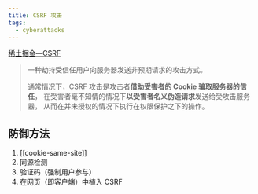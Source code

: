 ```yaml
---
title: CSRF 攻击
tags:
  - cyberattacks
---
```


[稀土掘金—CSRF](https://juejin.cn/post/6844904004288249870)

> 一种劫持受信任用户向服务器发送非预期请求的攻击方式。
>
> 通常情况下，CSRF 攻击是攻击者**借助受害者的 Cookie 骗取服务器的信任**，
> 在受害者毫不知情的情况下**以受害者名义伪造请求**发送给受攻击服务器，
> 从而在并未授权的情况下执行在权限保护之下的操作。

## 防御方法

1. [[cookie-same-site]]
2. 同源检测
3. 验证码（强制用户参与）
4. 在网页（即客户端）中植入 CSRF
